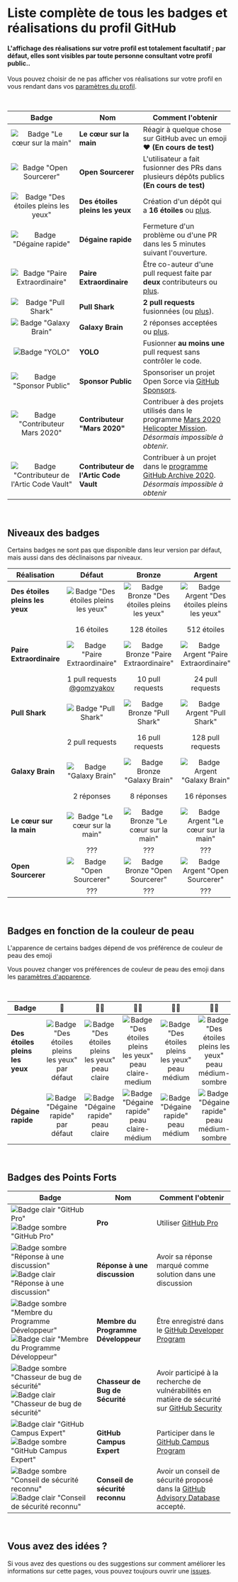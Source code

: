 #  Liste complète de tous les badges et réalisations du profil GitHub 

#### L'affichage des réalisations sur votre profil est totalement facultatif ; par défaut, elles sont visibles par toute personne consultant votre profil public..

Vous pouvez choisir de ne pas afficher vos réalisations sur votre profil en vous rendant dans vos [paramètres du profil](https://github.com/settings).

<br>

| Badge | Nom | Comment l'obtenir                                                                                                                                                       |
| :---: | --- |------------------------------------------------------------------------------------------------------------------------------------------------------------------|
| ![Badge "Le cœur sur la main"](https://github.githubassets.com/images/modules/profile/achievements/heart-on-your-sleeve-default.png) | **Le cœur sur la main** | Réagir à quelque chose sur GitHub avec un emoji ❤️ **(En cours de test)** |
| ![Badge "Open Sourcerer"](https://github.githubassets.com/images/modules/profile/achievements/open-sourcerer-default.png) | **Open Sourcerer** | L'utilisateur a fait fusionner des PRs dans plusieurs dépôts publics **(En cours de test)** |
| ![Badge "Des étoiles pleins les yeux"](https://github.githubassets.com/images/modules/profile/achievements/starstruck-default.png) | **Des étoiles pleins les yeux** | Création d'un dépôt qui a **16 étoiles** ou [plus](#badge-tiers).                                                                                              |
| ![Badge "Dégaine rapide"](https://github.githubassets.com/images/modules/profile/achievements/quickdraw-default.png) | **Dégaine rapide** | Fermeture d'un problème ou d'une PR dans les 5 minutes suivant l'ouverture.                                                                                                       |
| ![Badge "Paire Extraordinaire"](https://github.githubassets.com/images/modules/profile/achievements/pair-extraordinaire-default.png) | **Paire Extraordinaire** | Être co-auteur d'une pull request faite par **deux** contributeurs ou [plus](#badge-tiers).                                                                                           |
| ![Badge "Pull Shark"](https://github.githubassets.com/images/modules/profile/achievements/pull-shark-default.png) | **Pull Shark** | **2 pull requests** fusionnées (ou [plus](#badge-tiers)).                                                                                                            |
| ![Badge "Galaxy Brain"](https://github.githubassets.com/images/modules/profile/achievements/galaxy-brain-default.png) | **Galaxy Brain** | 2 réponses acceptées ou [plus](#badge-tiers).                                                                                                                      |
| ![Badge "YOLO"](https://github.githubassets.com/images/modules/profile/achievements/yolo-default.png) | **YOLO** | Fusionner **au moins une** pull request sans contrôler le code.                                                                                                       |
| ![Badge "Sponsor Public"](https://github.githubassets.com/images/modules/profile/achievements/public-sponsor-default.png) | **Sponsor Public** | Sponsoriser un projet Open Sorce via [GitHub Sponsors](https://github.com/sponsors).                                                                                  |
| ![Badge "Contributeur Mars 2020"](https://github.githubassets.com/images/modules/profile/achievements/mars-2020-contributor-default.png) | **Contributeur "Mars 2020"** | Contribuer à des projets utilisés dans le programme [Mars 2020 Helicopter Mission](https://github.com/readme/featured/nasa-ingenuity-helicopter). *Désormais impossible à obtenir.* |
| ![Badge "Contributeur de l'Artic Code Vault"](https://github.githubassets.com/images/modules/profile/achievements/arctic-code-vault-contributor-default.png) | **Contributeur de l'Artic Code Vault** | Contribuer à un projet dans le [programme GitHub Archive 2020](https://archiveprogram.github.com/). *Désormais impossible à obtenir*                                 |

<br>

## Niveaux des badges

Certains badges ne sont pas que disponible dans leur version par défaut, mais aussi dans des déclinaisons par niveaux.

| Réalisation | Défaut | Bronze | Argent | Or |
| --- | :---: | :---: | :---: | :---: |
| **Des étoiles pleins les yeux** | ![Badge "Des étoiles pleins les yeux"](https://github.githubassets.com/images/modules/profile/achievements/starstruck-default.png) | ![Badge Bronze "Des étoiles pleins les yeux"](https://github.githubassets.com/images/modules/profile/achievements/starstruck-bronze.png) | ![Badge Argent "Des étoiles pleins les yeux"](https://github.githubassets.com/images/modules/profile/achievements/starstruck-silver.png) | ![Badge Or "Des étoiles pleins les yeux"](https://github.githubassets.com/images/modules/profile/achievements/starstruck-gold.png) |
| | 16 étoiles | 128 étoiles | 512 étoiles | 4096 étoiles <br>[@torvalds](https://github.com/torvalds?achievement=starstruck&tab=achievements) |
| **Paire Extraordinaire** | ![Badge "Paire Extraordinaire"][pe-default] | ![Badge Bronze "Paire Extraordinaire"][pe-bronze] | ![Badge Argent "Paire Extraordinaire"][pe-silver] | ![Badge Or "Paire Extraordinaire"][pe-gold] |
| | 1 pull requests <br>[@gomzyakov](https://github.com/gomzyakov?achievement=pair-extraordinaire&tab=achievements) | 10 pull requests | 24 pull requests  | 48 pull requests <br>[@Rongronggg9](https://github.com/Rongronggg9?achievement=pair-extraordinaire&tab=achievements) |
| **Pull Shark** | ![Badge "Pull Shark"][ps-default] | ![Badge Bronze "Pull Shark"][ps-bronze] | ![Badge Argent "Pull Shark"][ps-silver] | ![Badge Or "Pull Shark"][ps-gold] |
| | 2 pull requests | 16 pull requests | 128 pull requests | 1024 pull requests <br>[@ljharb](https://github.com/ljharb?achievement=pull-shark&tab=achievements) |
| **Galaxy Brain** | ![Badge "Galaxy Brain"][gb-default] | ![Badge Bronze "Galaxy Brain"][gb-bronze] | ![Badge Argent "Galaxy Brain"][gb-silver] | ![Badge Or "Galaxy Brain"][gb-gold] |
| | 2 réponses | 8 réponses | 16 réponses | 32 réponses <br>[@ljharb](https://github.com/ljharb?achievement=galaxy-brain&tab=achievements) |
| **Le cœur sur la main** | ![Badge "Le cœur sur la main"](https://github.githubassets.com/images/modules/profile/achievements/heart-on-your-sleeve-default.png) | ![Badge Bronze "Le cœur sur la main"](https://github.githubassets.com/images/modules/profile/achievements/heart-on-your-sleeve-bronze.png) | ![Badge Argent "Le cœur sur la main"](https://github.githubassets.com/images/modules/profile/achievements/heart-on-your-sleeve-silver.png) | ![Badge Or "Le cœur sur la main"](https://github.githubassets.com/images/modules/profile/achievements/heart-on-your-sleeve-gold.png) |
| | ??? | ??? | ??? | ??? |
| **Open Sourcerer** | ![Badge "Open Sourcerer"](https://github.githubassets.com/images/modules/profile/achievements/open-sourcerer-default.png) | ![Badge Bronze "Open Sourcerer"](https://github.githubassets.com/images/modules/profile/achievements/open-sourcerer-bronze.png) | ![Badge Argent "Open Sourcerer"](https://github.githubassets.com/images/modules/profile/achievements/open-sourcerer-silver.png) | ![Badge Or "Open Sourcerer"](https://github.githubassets.com/images/modules/profile/achievements/open-sourcerer-gold.png) |
| | ??? | ??? | ??? | ??? |


[ss-bronze]: https://github.githubassets.com/images/modules/profile/achievements/starstruck-bronze.png
[ss-silver]: https://github.githubassets.com/images/modules/profile/achievements/starstruck-silver.png
[ss-gold]: https://github.githubassets.com/images/modules/profile/achievements/starstruck-gold.png

[pe-default]: https://github.githubassets.com/images/modules/profile/achievements/pair-extraordinaire-default.png
[pe-bronze]: https://github.githubassets.com/images/modules/profile/achievements/pair-extraordinaire-bronze.png
[pe-silver]: https://github.githubassets.com/images/modules/profile/achievements/pair-extraordinaire-silver.png
[pe-gold]: https://github.githubassets.com/images/modules/profile/achievements/pair-extraordinaire-gold.png

[ps-default]: https://github.githubassets.com/images/modules/profile/achievements/pull-shark-default.png
[ps-bronze]: https://github.githubassets.com/images/modules/profile/achievements/pull-shark-bronze.png
[ps-silver]: https://github.githubassets.com/images/modules/profile/achievements/pull-shark-silver.png
[ps-gold]: https://github.githubassets.com/images/modules/profile/achievements/pull-shark-gold.png

[gb-default]: https://github.githubassets.com/images/modules/profile/achievements/galaxy-brain-default.png
[gb-bronze]: https://github.githubassets.com/images/modules/profile/achievements/galaxy-brain-bronze.png
[gb-silver]: https://github.githubassets.com/images/modules/profile/achievements/galaxy-brain-silver.png
[gb-gold]: https://github.githubassets.com/images/modules/profile/achievements/galaxy-brain-gold.png

<br>

## Badges en fonction de la couleur de peau

L'apparence de certains badges dépend de vos préférence de couleur de peau des emoji

Vous pouvez changer vos préférences de couleur de peau des emoji dans les [paramètres d'apparence](https://github.com/settings/appearance).

<br>

| **Badge** | 👋 | 👋🏻 | 👋🏼 | 👋🏽 | 👋🏾 | 👋🏿 |
| --- | :---: | :---: | :---: | :---: | :---: | :---: |
| **Des étoiles pleins les yeux** | ![Badge "Des étoiles pleins les yeux" par défaut](https://github.githubassets.com/images/modules/profile/achievements/starstruck-default.png) | ![Badge "Des étoiles pleins les yeux" peau claire](https://github.githubassets.com/images/modules/profile/achievements/starstruck-default--light.png) | ![Badge "Des étoiles pleins les yeux" peau claire-medium](https://github.githubassets.com/images/modules/profile/achievements/starstruck-default--light-medium.png) | ![Badge "Des étoiles pleins les yeux" peau médium](https://github.githubassets.com/images/modules/profile/achievements/starstruck-default--medium.png) | ![Badge "Des étoiles pleins les yeux" peau médium-sombre](https://github.githubassets.com/images/modules/profile/achievements/starstruck-default--medium-dark.png) | ![Badge "Des étoiles pleins les yeux" peau sombre](https://github.githubassets.com/images/modules/profile/achievements/starstruck-default--dark.png) |
| **Dégaine rapide** | ![Badge "Dégaine rapide" par défaut][q-default] | ![Badge "Dégaine rapide" peau claire][q-light] | ![Badge "Dégaine rapide" peau claire-médium][q-light-medium] | ![Badge "Dégaine rapide" peau médium][q-medium] | ![Badge "Dégaine rapide" peau médium-sombre][q-medium-dark] | ![Badge "Dégaine rapide" peau sombre][q-dark] |

[s-light]: https://github.githubassets.com/images/modules/profile/achievements/starstruck-default--light.png
[s-light-medium]: https://github.githubassets.com/images/modules/profile/achievements/starstruck-default--light-medium.png
[s-medium]: https://github.githubassets.com/images/modules/profile/achievements/starstruck-default--medium.png
[s-medium-dark]: https://github.githubassets.com/images/modules/profile/achievements/starstruck-default--medium-dark.png
[s-dark]: https://github.githubassets.com/images/modules/profile/achievements/starstruck-default--dark.png

[q-default]: https://github.githubassets.com/images/modules/profile/achievements/quickdraw-default.png
[q-light]: https://github.githubassets.com/images/modules/profile/achievements/quickdraw-default--light.png
[q-light-medium]: https://github.githubassets.com/images/modules/profile/achievements/quickdraw-default--light-medium.png
[q-medium]: https://github.githubassets.com/images/modules/profile/achievements/quickdraw-default--medium.png
[q-medium-dark]: https://github.githubassets.com/images/modules/profile/achievements/quickdraw-default--medium-dark.png
[q-dark]: https://github.githubassets.com/images/modules/profile/achievements/quickdraw-default--dark.png

<br>

## Badges des Points Forts

| Badge | Nom | Comment l'obtenir |
| --- | --- | --- |
| ![Badge clair "GitHub Pro"](https://user-images.githubusercontent.com/65187002/173065531-57dbf8b1-7eb7-4d46-81bf-f2d18c7c9112.svg#gh-dark-mode-only)![Badge sombre "GitHub Pro"](https://user-images.githubusercontent.com/65187002/173065669-d1fdb5a7-8895-43cc-8dea-72a511a37e86.svg#gh-light-mode-only) | **Pro** | Utiliser [GitHub Pro](https://docs.github.com/en/get-started/learning-about-github/githubs-products#github-pro) |
| ![Badge sombre "Réponse à une discussion"](https://user-images.githubusercontent.com/65187002/173078083-15a75f15-b040-4a92-8d70-561a206d9fd9.svg#gh-dark-mode-only)![Badge clair "Réponse à une discussion"](https://user-images.githubusercontent.com/65187002/173078106-28bea542-4620-46ee-837d-defda3e44ca6.svg#gh-light-mode-only) | **Réponse à une discussion** | Avoir sa réponse marqué comme solution dans une discussion |
| ![Badge sombre "Membre du Programme Développeur"](https://user-images.githubusercontent.com/65187002/173079579-3c393d22-7a13-4e7d-87b8-341fb613d52b.svg#gh-dark-mode-only)![Badge clair "Membre du Programme Développeur"](https://user-images.githubusercontent.com/65187002/173079614-33f43a97-1cc2-4228-85e3-ef43836e17c2.svg#gh-light-mode-only) | **Membre du Programme Développeur** | Être enregistré dans le [GitHub Developer Program](https://docs.github.com/en/developers/overview/github-developer-program) |
| ![Badge sombre "Chasseur de bug de sécurité"](https://user-images.githubusercontent.com/65187002/173081624-93e3cf1f-50b7-45a4-82b7-1954f66368b9.svg#gh-dark-mode-only)![Badge clair "Chasseur de bug de sécurité"](https://user-images.githubusercontent.com/65187002/173081657-e500d72c-9247-44c2-a3d3-2deff30e1ae7.svg#gh-light-mode-only) | **Chasseur de Bug de Sécurité** | Avoir participé à la recherche de vulnérabilités en matière de sécurité sur [GitHub Security](https://bounty.github.com/) |
| ![Badge clair "GitHub Campus Expert"][gce-dark]![Badge sombre "GitHub Campus Expert"][gce-light] | **GitHub Campus Expert** | Participer dans le [GitHub Campus Program](https://education.github.com/experts) |
| ![Badge sombre "Conseil de sécurité reconnu"][SAC-dark]![Badge clair "Conseil de sécurité reconnu"][SAC-light] | **Conseil de sécurité reconnu** | Avoir un conseil de sécurité proposé dans la [GitHub Advisory Database](https://github.com/advisories) accepté. |

[gce-dark]: https://user-images.githubusercontent.com/65187002/173082819-b3625c23-bfd6-4492-b828-56ed91c45f52.svg#gh-dark-mode-only
[gce-light]: https://user-images.githubusercontent.com/65187002/173082836-08be81fe-13b7-4acf-9096-e5241d76f237.svg#gh-light-mode-only
[SAC-dark]: https://user-images.githubusercontent.com/65187002/173084051-79a0a626-1c1a-4d60-afdf-50ad001d7b21.svg#gh-dark-mode-only
[SAC-light]: https://user-images.githubusercontent.com/65187002/173084071-5f321da2-b2a9-490b-a524-1b21fa384d7e.svg#gh-light-mode-only

<br>

## Vous avez des idées ?

Si vous avez des questions ou des suggestions sur comment améliorer les informations sur cette pages, vous pouvez toujours ouvrir une [issues](https://github.com/github-profile-achievements/french/issues).
